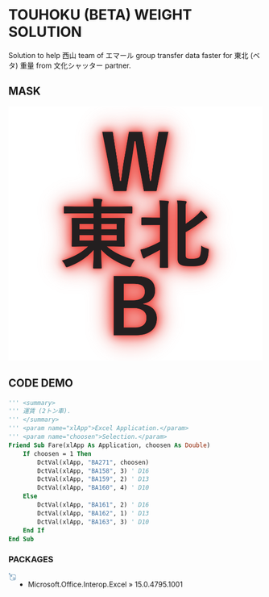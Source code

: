 # TOUHOKU (BETA) WEIGHT SOLUTION
Solution to help 西山 team of エマール group transfer data faster for 東北 (ベタ) 重量 from 文化シャッター partner.

## MASK
<p align='center'>
<img src='pic/0.png'></img>
</p>

## CODE DEMO
```vb
''' <summary>
''' 運賃 (2トン車).
''' </summary>
''' <param name="xlApp">Excel Application.</param>
''' <param name="choosen">Selection.</param>
Friend Sub Fare(xlApp As Application, choosen As Double)
    If choosen = 1 Then
        DctVal(xlApp, "BA271", choosen)
        DctVal(xlApp, "BA158", 3) ' D16
        DctVal(xlApp, "BA159", 2) ' D13
        DctVal(xlApp, "BA160", 4) ' D10
    Else
        DctVal(xlApp, "BA161", 2) ' D16
        DctVal(xlApp, "BA162", 1) ' D13
        DctVal(xlApp, "BA163", 3) ' D10
    End If
End Sub
```

### PACKAGES
<img src='pic/1.png' align='left' width='3%' height='3%'></img>
<div style='display:flex;'>

- Microsoft.Office.Interop.Excel » 15.0.4795.1001

</div>
